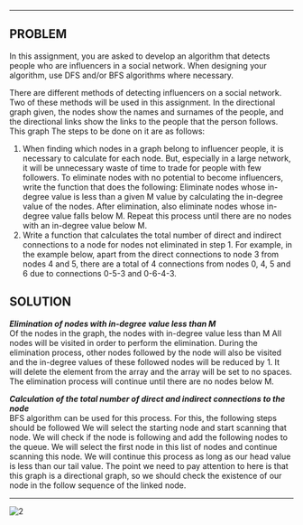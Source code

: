  <hr>
<h2> PROBLEM </h2>
In this assignment, you are asked to develop an algorithm that detects people who are influencers in a social network. When designing your algorithm, use DFS and/or BFS algorithms where necessary.

There are different methods of detecting influencers on a social network. Two of these methods will be used in this assignment. In the directional graph given, the nodes show the names and surnames of the people, and the directional links show the links to the people that the person follows. This graph
The steps to be done on it are as follows:
1. When finding which nodes in a graph belong to influencer people, it is necessary to calculate for each node. But, especially in a large network, it will be unnecessary waste of time to trade for people with few followers. To eliminate nodes with no potential to become influencers, write the function that does the following:
Eliminate nodes whose in-degree value is less than a given M value by calculating the in-degree value of the nodes. After elimination, also eliminate nodes whose in-degree value falls below M. Repeat this process until there are no nodes with an in-degree value below M.
2. Write a function that calculates the total number of direct and indirect connections to a node for nodes not eliminated in step 1. For example, in the example below, apart from the direct connections to node 3 from nodes 4 and 5, there are a total of 4 connections from nodes 0, 4, 5 and 6 due to connections 0-5-3 and 0-6-4-3.

<h2> SOLUTION </h2>
<em><strong>Elimination of nodes with in-degree value less than M</strong></em> <br>
Of the nodes in the graph, the nodes with in-degree value less than M
All nodes will be visited in order to perform the elimination. During the elimination process, other nodes followed by the node will also be visited and the in-degree values of these followed nodes will be reduced by 1.
It will delete the element from the array and the array will be set to no spaces.
The elimination process will continue until there are no nodes below M.

<em><strong>Calculation of the total number of direct and indirect connections to the node</strong></em> <br>
BFS algorithm can be used for this process. For this, the following steps should be followed
We will select the starting node and start scanning that node. We will check if the node is following and add the following nodes to the queue. We will select the first node in this list of nodes and continue scanning this node. We will continue this process as long as our head value is less than our tail value. The point we need to pay attention to here is that this graph is a directional graph, so we should check the existence of our node in the follow sequence of the linked node.
<hr>



![2](https://user-images.githubusercontent.com/119736588/233901770-e72d60ba-20c4-4915-b8b4-5a218a20ef76.PNG)







